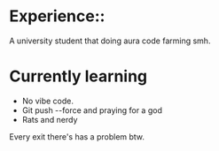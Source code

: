 # Experience::
A university student that doing aura code farming smh.

# Currently learning
- No vibe code.
- Git push --force and praying for a god
- Rats and nerdy

Every exit there's has a problem btw.
